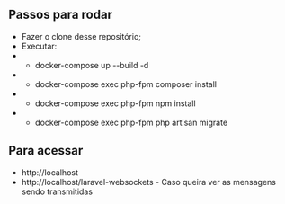 ## Passos para rodar

- Fazer o clone desse repositório;
- Executar:
- - docker-compose up --build -d
- - docker-compose exec php-fpm composer install
- - docker-compose exec php-fpm npm install
- - docker-compose exec php-fpm php artisan migrate

## Para acessar

- http://localhost
- http://localhost/laravel-websockets - Caso queira ver as mensagens sendo transmitidas